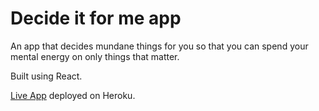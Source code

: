# Decide it for me app

An app that decides mundane things for you so that you can spend your mental energy on only things that matter. 

Built using React.

[Live App](https://decide-it-for-me-app.herokuapp.com/) deployed on Heroku.
